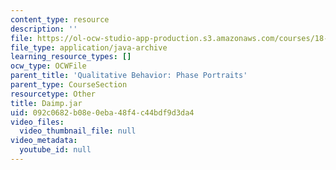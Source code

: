 ```yaml
---
content_type: resource
description: ''
file: https://ol-ocw-studio-app-production.s3.amazonaws.com/courses/18-03sc-differential-equations-fall-2011/092c0682b08e0eba48f4c44bdf9d3da4_Daimp.jar
file_type: application/java-archive
learning_resource_types: []
ocw_type: OCWFile
parent_title: 'Qualitative Behavior: Phase Portraits'
parent_type: CourseSection
resourcetype: Other
title: Daimp.jar
uid: 092c0682-b08e-0eba-48f4-c44bdf9d3da4
video_files:
  video_thumbnail_file: null
video_metadata:
  youtube_id: null
---
```

